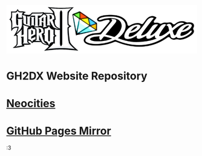 ![logo](https://raw.githubusercontent.com/HMXMilohax/GH2DX-Site/main/docs/images/gh2dx.png)
# GH2DX Website Repository
# [Neocities](https://gh2.neocities.org/)
# [GitHub Pages Mirror](https://hmxmilohax.github.io/GH2DX-Site/)

:3